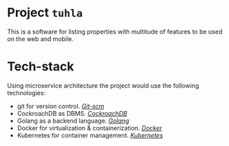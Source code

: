 # Project `tuhla`

This is a software for listing properties with multitude of features to be used on the web and
mobile.

# Tech-stack

Using microservice architecture the project would use the following technologies:

- git for version control. *[Git-scm](https://git-scm.com/)*
- CockroachDB as DBMS. *[CockroachDB](https://www.cockroachlabs.com/)*
- Golang as a backend language. *[Golang](https://go.dev/)*
- Docker for virtualization & containerization. *[Docker](https://www.docker.com/)*
- Kubernetes for container management. *[Kubernetes](https://kubernetes.io/)*
